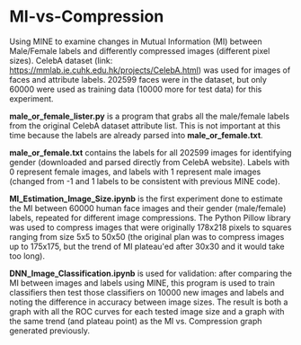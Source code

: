 # MI-vs-Compression
Using MINE to examine changes in Mutual Information (MI) between Male/Female labels and differently compressed images (different pixel sizes).
CelebA dataset (link: https://mmlab.ie.cuhk.edu.hk/projects/CelebA.html) was used for images of faces and attribute labels. 202599 faces were in the dataset, but only 60000 were used as training data (10000 more for test data) for this experiment. 

**male_or_female_lister.py** is a program that grabs all the male/female labels from the original CelebA dataset attribute list. This is not important at this time because the labels are already parsed into **male_or_female.txt**.

**male_or_female.txt** contains the labels for all 202599 images for identifying gender (downloaded and parsed directly from CelebA website). Labels with 0 represent female images, and labels with 1 represent male images (changed from -1 and 1 labels to be consistent with previous MINE code).  

**MI_Estimation_Image_Size.ipynb** is the first experiment done to estimate the MI between 60000 human face images and their gender (male/female) labels, repeated for different image compressions. The Python Pillow library was used to compress images that were originally 178x218 pixels to squares ranging from size 5x5 to 50x50 (the original plan was to compress images up to 175x175, but the trend of MI plateau'ed after 30x30 and it would take too long).

**DNN_Image_Classification.ipynb** is used for validation: after comparing the MI between images and labels using MINE, this program is used to train classifiers then test those classifiers on 10000 new images and labels and noting the difference in accuracy between image sizes. The result is both a graph with all the ROC curves for each tested image size and a graph with the same trend (and plateau point) as the MI vs. Compression graph generated previously.

